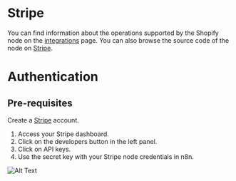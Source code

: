# Stripe
You can find information about the operations supported by the Shopify node on the [integrations](https://n8n.io/integrations/n8n-nodes-base.stripe) page. You can also browse the source code of the node on [Stripe](https://github.com/n8n-io/n8n/tree/master/packages/nodes-base/nodes/Stripe).

# Authentication

## Pre-requisites

Create a [Stripe](https://stripe.com/) account.

1. Access your Stripe dashboard.
2. Click on the developers button in the left panel.
3. Click on API keys.
4. Use the secret key with your Stripe node credentials in n8n.

![Alt Text](https://i.imgur.com/l17Q1XA.gif)






